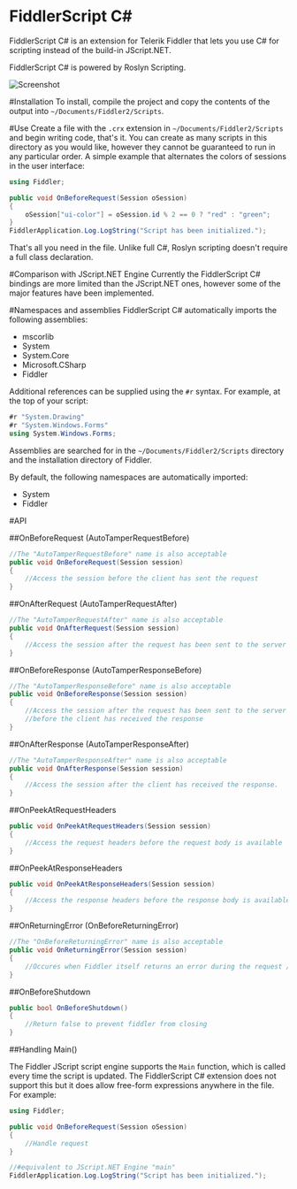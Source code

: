 FiddlerScript C#
========

FiddlerScript C# is an extension for Telerik Fiddler that lets you use C# for scripting instead of the build-in JScript.NET.

FiddlerScript C# is powered by Roslyn Scripting.

![Screenshot](https://vcsjones.com/wp-content/uploads/Screen-Shot-2015-10-26-at-1.47.26-PM.png)

#Installation
To install, compile the project and copy the contents of the output into `~/Documents/Fiddler2/Scripts`.

#Use
Create a file with the `.crx` extension in `~/Documents/Fiddler2/Scripts` and begin writing code, that's it. You can create
as many scripts in this directory as you would like, however they cannot be guaranteed to run in any particular order. 
A simple example that alternates the colors of sessions in the user interface:

```csharp
using Fiddler;

public void OnBeforeRequest(Session oSession)
{
	oSession["ui-color"] = oSession.id % 2 == 0 ? "red" : "green";
}
FiddlerApplication.Log.LogString("Script has been initialized.");
```

That's all you need in the file. Unlike full C#, Roslyn scripting doesn't require a full class declaration.

#Comparison with JScript.NET Engine
Currently the FiddlerScript C# bindings are more limited than the JScript.NET ones, however some of the major features
have been implemented.

#Namespaces and assemblies
FiddlerScript C# automatically imports the following assemblies:

* mscorlib
* System
* System.Core
* Microsoft.CSharp
* Fiddler

Additional references can be supplied using the `#r` syntax. For example, at the top of your script:

```csharp
#r "System.Drawing"
#r "System.Windows.Forms"
using System.Windows.Forms;
```

Assemblies are searched for in the `~/Documents/Fiddler2/Scripts` directory and the installation directory
of Fiddler.

By default, the following namespaces are automatically imported:

* System
* Fiddler


#API

##OnBeforeRequest (AutoTamperRequestBefore)

```csharp
//The "AutoTamperRequestBefore" name is also acceptable
public void OnBeforeRequest(Session session)
{
	//Access the session before the client has sent the request
}
```


##OnAfterRequest (AutoTamperRequestAfter)

```csharp
//The "AutoTamperRequestAfter" name is also acceptable
public void OnAfterRequest(Session session)
{
	//Access the session after the request has been sent to the server
}
```
	
##OnBeforeResponse (AutoTamperResponseBefore)

```csharp
//The "AutoTamperResponseBefore" name is also acceptable
public void OnBeforeResponse(Session session)
{
	//Access the session after the request has been sent to the server but
	//before the client has received the response
}
```
	
##OnAfterResponse (AutoTamperResponseAfter)

```csharp
//The "AutoTamperResponseAfter" name is also acceptable
public void OnAfterResponse(Session session)
{
	//Access the session after the client has received the response.
}
```
	
##OnPeekAtRequestHeaders

```csharp
public void OnPeekAtRequestHeaders(Session session)
{
	//Access the request headers before the request body is available
}
```	

##OnPeekAtResponseHeaders

```csharp
public void OnPeekAtResponseHeaders(Session session)
{
	//Access the response headers before the response body is available
}
```

##OnReturningError (OnBeforeReturningError)

```csharp
//The "OnBeforeReturningError" name is also acceptable
public void OnReturningError(Session session)
{
	//Occures when Fiddler itself returns an error during the request / response.
}
```


##OnBeforeShutdown

```csharp
public bool OnBeforeShutdown()
{
	//Return false to prevent fiddler from closing
}
```

##Handling Main()

The Fiddler JScript script engine supports the `Main` function, which is called every time
the script is updated. The FiddlerScript C# extension does not support this but it does
allow free-form expressions anywhere in the file. For example:

```csharp
using Fiddler;

public void OnBeforeRequest(Session oSession)
{
	//Handle request
}

//#equivalent to JScript.NET Engine "main" 
FiddlerApplication.Log.LogString("Script has been initialized.");
```
